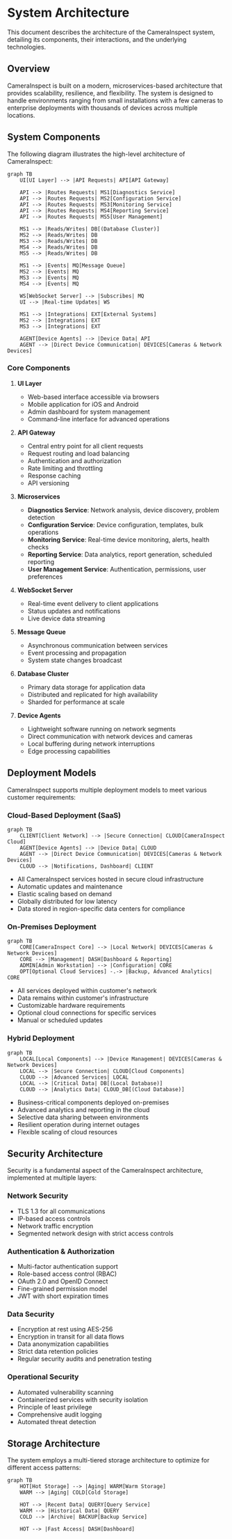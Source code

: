 # System Architecture

This document describes the architecture of the CameraInspect system, detailing its components, their interactions, and the underlying technologies.

## Overview

CameraInspect is built on a modern, microservices-based architecture that provides scalability, resilience, and flexibility. The system is designed to handle environments ranging from small installations with a few cameras to enterprise deployments with thousands of devices across multiple locations.

## System Components

The following diagram illustrates the high-level architecture of CameraInspect:

```mermaid
graph TB
    UI[UI Layer] --> |API Requests| API[API Gateway]
    
    API --> |Routes Requests| MS1[Diagnostics Service]
    API --> |Routes Requests| MS2[Configuration Service]
    API --> |Routes Requests| MS3[Monitoring Service]
    API --> |Routes Requests| MS4[Reporting Service]
    API --> |Routes Requests| MS5[User Management]
    
    MS1 --> |Reads/Writes| DB[(Database Cluster)]
    MS2 --> |Reads/Writes| DB
    MS3 --> |Reads/Writes| DB
    MS4 --> |Reads/Writes| DB
    MS5 --> |Reads/Writes| DB
    
    MS1 --> |Events| MQ[Message Queue]
    MS2 --> |Events| MQ
    MS3 --> |Events| MQ
    MS4 --> |Events| MQ
    
    WS[WebSocket Server] --> |Subscribes| MQ
    UI --> |Real-time Updates| WS
    
    MS1 --> |Integrations| EXT[External Systems]
    MS2 --> |Integrations| EXT
    MS3 --> |Integrations| EXT
    
    AGENT[Device Agents] --> |Device Data| API
    AGENT --> |Direct Device Communication| DEVICES[Cameras & Network Devices]
```

### Core Components

1. **UI Layer**
    * Web-based interface accessible via browsers
    * Mobile application for iOS and Android
    * Admin dashboard for system management
    * Command-line interface for advanced operations

2. **API Gateway**
    * Central entry point for all client requests
    * Request routing and load balancing
    * Authentication and authorization
    * Rate limiting and throttling
    * Response caching
    * API versioning

3. **Microservices**
    * **Diagnostics Service**: Network analysis, device discovery, problem detection
    * **Configuration Service**: Device configuration, templates, bulk operations
    * **Monitoring Service**: Real-time device monitoring, alerts, health checks
    * **Reporting Service**: Data analytics, report generation, scheduled reporting
    * **User Management Service**: Authentication, permissions, user preferences

4. **WebSocket Server**
    * Real-time event delivery to client applications
    * Status updates and notifications
    * Live device data streaming

5. **Message Queue**
    * Asynchronous communication between services
    * Event processing and propagation
    * System state changes broadcast

6. **Database Cluster**
    * Primary data storage for application data
    * Distributed and replicated for high availability
    * Sharded for performance at scale

7. **Device Agents**
    * Lightweight software running on network segments
    * Direct communication with network devices and cameras
    * Local buffering during network interruptions
    * Edge processing capabilities

## Deployment Models

CameraInspect supports multiple deployment models to meet various customer requirements:

### Cloud-Based Deployment (SaaS)

```mermaid
graph TB
    CLIENT[Client Network] --> |Secure Connection| CLOUD[CameraInspect Cloud]
    AGENT[Device Agents] --> |Device Data| CLOUD
    AGENT --> |Direct Device Communication| DEVICES[Cameras & Network Devices]
    CLOUD --> |Notifications, Dashboard| CLIENT
```

* All CameraInspect services hosted in secure cloud infrastructure
* Automatic updates and maintenance
* Elastic scaling based on demand
* Globally distributed for low latency
* Data stored in region-specific data centers for compliance

### On-Premises Deployment

```mermaid
graph TB
    CORE[CameraInspect Core] --> |Local Network| DEVICES[Cameras & Network Devices]
    CORE --> |Management| DASH[Dashboard & Reporting]
    ADMIN[Admin Workstation] --> |Configuration| CORE
    OPT[Optional Cloud Services] -.-> |Backup, Advanced Analytics| CORE
```

* All services deployed within customer's network
* Data remains within customer's infrastructure
* Customizable hardware requirements
* Optional cloud connections for specific services
* Manual or scheduled updates

### Hybrid Deployment

```mermaid
graph TB
    LOCAL[Local Components] --> |Device Management| DEVICES[Cameras & Network Devices]
    LOCAL --> |Secure Connection| CLOUD[Cloud Components]
    CLOUD --> |Advanced Services| LOCAL
    LOCAL --> |Critical Data| DB[(Local Database)]
    CLOUD --> |Analytics Data| CLOUD_DB[(Cloud Database)]
```

* Business-critical components deployed on-premises
* Advanced analytics and reporting in the cloud
* Selective data sharing between environments
* Resilient operation during internet outages
* Flexible scaling of cloud resources

## Security Architecture

Security is a fundamental aspect of the CameraInspect architecture, implemented at multiple layers:

### Network Security

* TLS 1.3 for all communications
* IP-based access controls
* Network traffic encryption
* Segmented network design with strict access controls

### Authentication & Authorization

* Multi-factor authentication support
* Role-based access control (RBAC)
* OAuth 2.0 and OpenID Connect
* Fine-grained permission model
* JWT with short expiration times

### Data Security

* Encryption at rest using AES-256
* Encryption in transit for all data flows
* Data anonymization capabilities
* Strict data retention policies
* Regular security audits and penetration testing

### Operational Security

* Automated vulnerability scanning
* Containerized services with security isolation
* Principle of least privilege
* Comprehensive audit logging
* Automated threat detection

## Storage Architecture

The system employs a multi-tiered storage architecture to optimize for different access patterns:

```mermaid
graph TB
    HOT[Hot Storage] --> |Aging| WARM[Warm Storage]
    WARM --> |Aging| COLD[Cold Storage]
    
    HOT --> |Recent Data| QUERY[Query Service]
    WARM --> |Historical Data| QUERY
    COLD --> |Archive| BACKUP[Backup Service]
    
    HOT --> |Fast Access| DASH[Dashboard]
